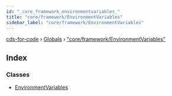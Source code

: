 ```yaml
---
id: "_core_framework_environmentvariables_"
title: "core/framework/EnvironmentVariables"
sidebar_label: "core/framework/EnvironmentVariables"
---
```


[cds-for-code](../index.md) › [Globals](../globals.md) › ["core/framework/EnvironmentVariables"](_core_framework_environmentvariables_.md)

## Index

### Classes

* [EnvironmentVariables](../classes/_core_framework_environmentvariables_.environmentvariables.md)
